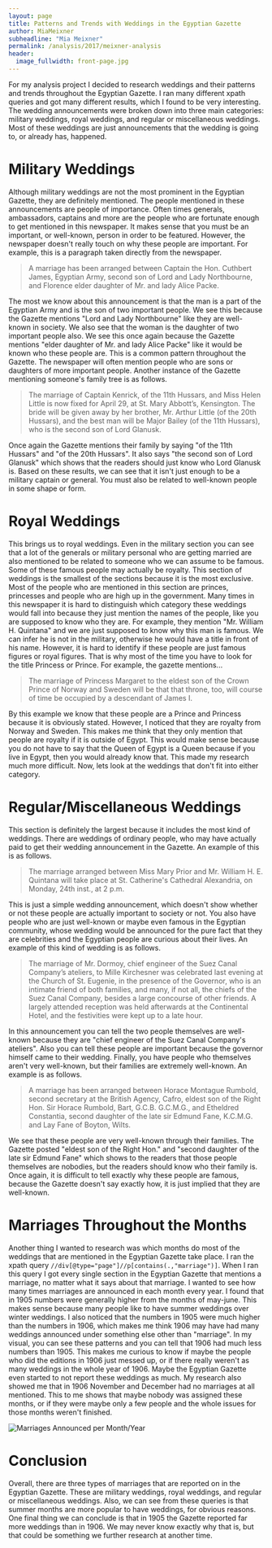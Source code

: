 ```yaml
---
layout: page
title: Patterns and Trends with Weddings in the Egyptian Gazette
author: MiaMeixner
subheadline: "Mia Meixner"
permalink: /analysis/2017/meixner-analysis
header:
  image_fullwidth: front-page.jpg
---
```

For my analysis project I decided to research weddings and their patterns and trends throughout the Egyptian Gazette. I ran many different xpath queries and got many different results, which I found to be very interesting. The wedding announcements were broken down into three main categories: military weddings, royal weddings, and regular or miscellaneous weddings. Most of these weddings are just announcements that the wedding is going to, or already has, happened.

# Military Weddings
Although military weddings are not the most prominent in the Egyptian Gazette, they are definitely mentioned. The people mentioned in these announcements are people of importance. Often times generals, ambassadors, captains and more are the people who are fortunate enough to get mentioned in this newspaper. It makes sense that you must be an important, or well-known, person in order to be featured. However, the newspaper doesn't really touch on why these people are important. For example, this is a paragraph taken directly from the newspaper.

> A marriage has been arranged between Captain the Hon. Cuthbert James, Egyptian Army, second son of Lord and Lady Northbourne, and Florence elder daughter of Mr. and lady Alice Packe.

The most we know about this announcement is that the man is a part of the Egyptian Army and is the son of two important people. We see this because the Gazette mentions "Lord and Lady Northbourne" like they are well-known in society. We also see that the woman is the daughter of two important people also. We see this once again because the Gazette mentions "elder daughter of Mr. and lady Alice Packe" like it would be known who these people are. This is a common pattern throughout the Gazette. The newspaper will often mention people who are sons or daughters of more important people. Another instance of the Gazette mentioning someone's family tree is as follows.

> The marriage of Captain Kenrick, of the 11th Hussars, and Miss Helen Little is now fixed for April 29, at St. Mary Abbott’s, Kensington. The bride will be given away by her brother, Mr. Arthur Little (of the 20th Hussars), and the best man will be Major Bailey (of the 11th Hussars), who is the second son of Lord Glanusk.

Once again the Gazette mentions their family by saying "of the 11th Hussars" and "of the 20th Hussars". It also says "the second son of Lord Glanusk" which shows that the readers should just know who Lord Glanusk is. Based on these results, we can see that it isn't just enough to be a military captain or general. You must also be related to well-known people in some shape or form.

# Royal Weddings
This brings us to royal weddings. Even in the military section you can see that a lot of the generals or military personal who are getting married are also mentioned to be related to someone who we can assume to be famous. Some of these famous people may actually be royalty. This section of weddings is the smallest of the sections because it is the most exclusive. Most of the people who are mentioned in this section are princes, princesses and people who are high up in the government. Many times in this newspaper it is hard to distinguish which category these weddings would fall into because they just mention the names of the people, like you are supposed to know who they are. For example, they mention "Mr. William H. Quintana" and we are just supposed to know why this man is famous. We can infer he is not in the military, otherwise he would have a title in front of his name. However, it is hard to identify if these people are just famous figures or royal figures. That is why most of the time you have to look for the title Princess or Prince. For example, the gazette mentions...

>The marriage of Princess Margaret to the eldest son of the Crown Prince of Norway and Sweden will be that that throne, too, will course of time be occupied by a descendant of James I.

By this example we know that these people are a Prince and Princess because it is obviously stated. However, I noticed that they are royalty from Norway and Sweden. This makes me think that they only mention that people are royalty if it is outside of Egypt. This would make sense because you do not have to say that the Queen of Egypt is a Queen because if you live in Egypt, then you would already know that. This made my research much more difficult. Now, lets look at the weddings that don't fit into either category.

# Regular/Miscellaneous Weddings
This section is definitely the largest because it includes the most kind of weddings. There are weddings of ordinary people, who may have actually paid to get their wedding announcement in the Gazette. An example of this is as follows.

>The marriage arranged between Miss Mary Prior and Mr. William H. E. Quintana will take place at St. Catherine's Cathedral Alexandria, on Monday, 24th inst., at 2 p.m.

This is just a simple wedding announcement, which doesn't show whether or not these people are actually important to society or not. You also have people who are just well-known or maybe even famous in the Egyptian community, whose wedding would be announced for the pure fact that they are celebrities and the Egyptian people are curious about their lives. An example of this kind of wedding is as follows.

>The marriage of Mr. Dormoy, chief engineer of the Suez Canal Company’s ateliers, to Mille Kirchesner was celebrated last evening at the Church of St. Eugenie, in the presence of the Governor, who is an intimate friend of both families, and many, if not all, the chiefs of the Suez Canal Company, besides a large concourse of other friends. A largely attended reception was held afterwards at the Continental Hotel, and the festivities were kept up to a late hour.

In this announcement you can tell the two people themselves are well-known because they are "chief engineer of the Suez Canal Company's ateliers". Also you can tell these people are important because the governor himself came to their wedding. Finally, you have people who themselves aren't very well-known, but their families are extremely well-known. An example is as follows.

>A marriage has been arranged between Horace Montague Rumbold, second secretary at the British Agency, Cafro, eldest son of the Right Hon. Sir Horace Rumbold, Bart, G.C.B. G.C.M.G., and Etheldred Constantia, second daughter of the late sir Edmund Fane, K.C.M.G. and Lay Fane of Boyton, Wilts.

We see that these people are very well-known through their families. The Gazette posted "eldest son of the Right Hon." and "second daughter of the late sir Edmund Fane" which shows to the readers that those people themselves are nobodies, but the readers should know who their family is. Once again, it is difficult to tell exactly why these people are famous, because the Gazette doesn't say exactly how, it is just implied that they are well-known.

# Marriages Throughout the Months
Another thing I wanted to research was which months do most of the weddings that are mentioned in the Egyptian Gazette take place. I ran the xpath query `//div[@type="page"]//p[contains(.,"marriage")]`. When I ran this query I got every single section in the Egyptian Gazette that mentions a marriage, no matter what it says about that marriage. I wanted to see how many times marriages are announced in each month every year. I found that in 1905 numbers were generally higher from the months of may-june. This makes sense because many people like to have summer weddings over winter weddings. I also noticed that the numbers in 1905 were much higher than the numbers in 1906, which makes me think 1906 may have had many weddings announced under something else other than "marriage". In my visual, you can see these patterns and you can tell that 1906 had much less numbers than 1905. This makes me curious to know if maybe the people who did the editions in 1906 just messed up, or if there really weren't as many weddings in the whole year of 1906. Maybe the Egyptian Gazette even started to not report these weddings as much. My research also showed me that in 1906 November and December had no marriages at all mentioned. This to me shows that maybe nobody was assigned these months, or if they were maybe only a few people and the whole issues for those months weren't finished.

![Marriages Announced per Month/Year](MarriagesAnnouncePerMonth-Year.png)

# Conclusion
Overall, there are three types of marriages that are reported on in the Egyptian Gazette. These are military weddings, royal weddings, and regular or miscellaneous weddings. Also, we can see from these queries is that summer months are more popular to have weddings, for obvious reasons. One final thing we can conclude is that in 1905 the Gazette reported far more weddings than in 1906. We may never know exactly why that is, but that could be something we further research at another time.
